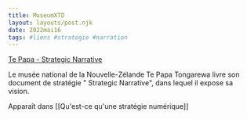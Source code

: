 ```yaml
---
title: MuseumXTD
layout: layouts/post.njk
date: 2022mai16
tags: #liens #strategie #narration 
---
```


[Te Papa - Strategic Narrative](https://www.tepapa.govt.nz/sites/default/files/strategic_narrative.pdf)

Le musée national de la Nouvelle-Zélande Te Papa Tongarewa livre son document de stratégie " Strategic Narrative", dans lequel il expose sa vision. 

Apparaît dans [[Qu'est-ce qu'une stratégie numérique]]